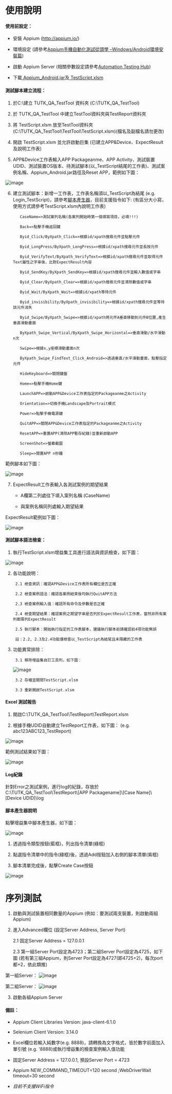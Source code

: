 # 使用說明
#### 使用前設定：

* 安裝 Appium (http://appium.io/)

* 環境設定 (請參考<a href="http://www.qa-knowhow.com/?p=2363">Appium手機自動化測試從頭學 –Windows/Android環境安裝篇</a>)

* 啟動 Appium Server (相關參數設定請參考<a href="http://www.automationtestinghub.com/appium-desktop-client-features/">Automation Testing Hub</a>)

* 下載<a href="https://github.com/Gilleschen/Appium_Auto_Testing_Android/raw/master/Appium_Android.jar"> Appium_Android.jar</a>及<a href="https://github.com/Gilleschen/Appium_Auto_Testing/blob/master/TestScript.xlsm"> TestScript.xlsm</a>

#### 測試腳本建立流程：

1. 於C:\建立 TUTK_QA_TestTool 資料夾 (C:\TUTK_QA_TestTool)

2. 於 TUTK_QA_TestTool 中建立TestTool資料夾與TestReport資料夾

3. 將 TestScript.xlsm 放至TestTool資料夾 (C:\TUTK_QA_TestTool\TestTool\TestScript.xlsm)(檔名及副檔名請勿更改)

4. 開啟 TestScript.xlsm 並允許啟動巨集 (已建立APP&Device、ExpectResult及說明工作表)

5. APP&Device工作表輸入APP Packageanme、APP Activity、測試裝置UDID、測試裝置OS版本、待測試腳本(以_TestScript結尾的工作表)、測試案例名稱、Appium_Android.jar路徑及Reset APP，範例如下圖：

![image](https://github.com/Gilleschen/Appium_Auto_Testing_Android/blob/master/picture/APPAndDevice_3.PNG)

6. 建立測試腳本：新增一工作表，工作表名稱須以_TestScript為結尾 (e.g. Login_TestScript)，請參考[腳本產生器](#scriptcreater)，目前支援指令如下: (有區分大小寫，使用方式請參考TestScript.xlsm內說明工作表) 

          CaseName=>測試案列名稱(各案列開始時第一個填寫項目，必填!!!)

          Back=>點擊手機返回鍵

          Byid_Click/ByXpath_Click=>根據id/xpath搜尋元件並點擊元件

          Byid_LongPress/ByXpath_LongPress=>根據id/xpath搜尋元件並長按元件

          Byid_VerifyText/ByXpath_VerifyText=>根據id/xpath搜尋元件並取得元件Text屬性之字串後，比對ExpectResult內容

          Byid_SendKey/ByXpath_SendKey=>根據id/xpath搜尋元件並輸入數值或字串

          Byid_Clear/ByXpath_Clear=>根據id/xpath搜尋元件並清除數值或字串

          Byid_Wait/ByXpath_Wait=>根據id/xpath等待元件

          Byid_invisibility/ByXpath_invisibility=>根據id/xpath搜尋元件並等待該元件消失

          Byid_Swipe/ByXpath_Swipe=>根據id/xpath將元件A垂直移動到元件B位置,產生垂直滑動畫面

          ByXpath_Swipe_Vertical/ByXpath_Swipe_Horizontal=>垂直滑動/水平滑動n次

          Swipe=>根據x,y座標滑動畫面n次

          ByXpath_Swipe_FindText_Click_Android=>透過垂直/水平滑動畫面，點擊指定元件

          HideKeyboard=>關閉鍵盤

          Home=>點擊手機Home鍵

          LaunchAPP=>啟動APP&Device工作表指定的Packageanme之Activity

          Orientation=>切換手機Landscape及Portrait模式

          Power=>點擊手機電源鍵

          QuitAPP=>關閉APP&Device工作表指定的Packageanme之Activity

          ResetAPP=>重置APP(清除APP暫存紀錄)並重新啟動APP

          ScreenShot=>螢幕截圖

          Sleep=>閒置APP n秒鐘
  
範例腳本如下圖：

![image](https://github.com/Gilleschen/APP_Vsaas_2.0_Android_invoke_excel_Result_try_catch/blob/master/picture/Testcase_example.PNG)
  
7. ExpectResult工作表輸入各測試案例的期望結果

   * A欄第二列處往下填入案列名稱 (CaseName)
        
   * 與案例名稱同列處輸入期望結果
        
 ExpectResult範例如下圖：
 
 ![image](https://github.com/Gilleschen/APP_Vsaas_2.0_Android_invoke_excel_Result_try_catch/blob/master/picture/Result_example.PNG)

#### 測試腳本語法檢查：

1. 執行TestScript.xlsm增益集工具進行語法與資訊檢查，如下圖：

![image](https://github.com/Gilleschen/Android_invoke_excel/blob/master/picture/Gain_set.PNG)

2. 各功能說明：

        2.1 檢查資訊：確認APP&Device工作表所有欄位是否正確
        
        2.2 檢查案例語法：確認各案例結束後均執行QuitAPP方法
        
        2.3 檢查案例輸入值：確認所有命令及參數是否正確
        
        2.4 檢查期望結果：確認案例之期望字串是否列於ExpectResult工作表，當然非所有案列都需列ExpectResult
        
        2.5 執行腳本：開始執行指定的工作表腳本，建議執行腳本前請確認前4項功能無誤
        
        註：2.2, 2.3及2.4功能僅檢查以_TestScript為結尾且未隱藏的工作表 

3. 功能異常排除：

        3.1 移除增益集自訂工具列，如下圖：
        
      ![image](https://github.com/Gilleschen/Appium_Auto_Testing_Android/blob/master/picture/troubleshooting.png)
        
        3.2 存檔並關閉TestScript.xlsm
        
        3.3 重新開啟TestScript.xlsm

#### Excel 測試報告

1. 開啟C:\TUTK_QA_TestTool\TestReport\TestReport.xlsm

2. 根據手機UDID自動建立TestReport工作表，如下圖： (e.g. abc123ABC123_TestReport)

![image](https://github.com/Gilleschen/APP_Vsaas_2.0_Android_invoke_excel_Result_try_catch/blob/master/picture/Testreport_sheet_example.PNG)

範例測試結果如下圖：

![image](https://github.com/Gilleschen/Web_Auto_Testing/blob/master/picture/TestResult.PNG)

#### Log紀錄

針對Error之測試案例，進行log的紀錄，存放於C:\TUTK_QA_TestTool\TestReport\\[APP Packagename]\\[Case Name]\\[Device UDID]\\log

<a name="scriptcreater"/>

#### 腳本產生器說明 

點擊增益集中腳本產生器，如下圖：

![image](https://github.com/Gilleschen/Appium_Auto_Testing_Android/blob/master/picture/ScriptCreator.png)

1. 透過指令類型按鈕(藍框)，列出指令清單(綠框)

2. 點選指令清單中的指令(綠框)後，透過Add按鈕加入右側的腳本清單(紫框)

3. 腳本清單完成後，點擊Create Case按鈕

![image](https://github.com/Gilleschen/Appium_Auto_Testing_Android/blob/master/picture/ScriptCreator3.png)

# 序列測試

1. 啟動與測試裝置相同數量的Appium (例如：要測試兩支裝置，則啟動兩組Appium)

2. 進入Advanced欄位 (設定Server Address, Server Port)

   2.1 固定Server Address = 127.0.0.1

   2.3 第一組Server Port設定為4723；第二組Server Port設定為4725，如下圖 (若有第三組Appium，則Server Port設定為4727(即4725+2)，每次port都+2，依此類推)

第一組Server：
![image](https://github.com/Gilleschen/Appium_Auto_Testing/blob/master/picture/serverone.png)

第二組Server：
![image](https://github.com/Gilleschen/Appium_Auto_Testing/blob/master/picture/servertwo.png)

3. 啟動各組Appium Server

#### 備註：

* Appium Client Libraries Version: java-client-6.1.0

* Selenium Client Version: 3.14.0

* Excel欄位若輸入純數字(e.g. 8888)，請轉換為文字格式，皆於數字前面加入單引號 (e.g. '8888)或執行增益集的檢查案例輸入值功能

* 固定Server Address = 127.0.0.1, 預設Server Port = 4723

* Appium NEW_COMMAND_TIMEOUT=120 second ;WebDriverWait timeout=30 second

* *目前不支援WiFi指令*


